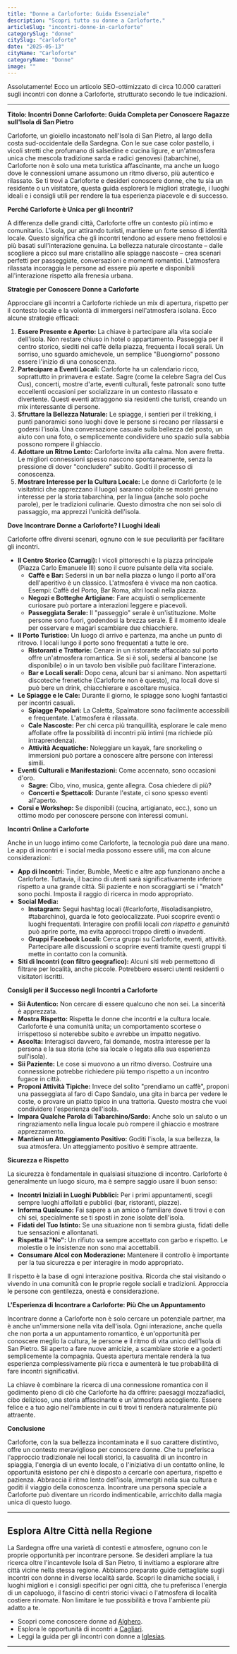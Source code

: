 ```yaml
---
title: "Donne a Carloforte: Guida Essenziale"
description: "Scopri tutto su donne a Carloforte."
articleSlug: "incontri-donne-in-carloforte" 
categorySlug: "donne"
citySlug: "carloforte"
date: "2025-05-13"
cityName: "Carloforte"
categoryName: "Donne"
image: ""
---
```


Assolutamente! Ecco un articolo SEO-ottimizzato di circa 10.000 caratteri sugli incontri con donne a Carloforte, strutturato secondo le tue indicazioni.

---

**Titolo: Incontri Donne Carloforte: Guida Completa per Conoscere Ragazze sull'Isola di San Pietro**

Carloforte, un gioiello incastonato nell'Isola di San Pietro, al largo della costa sud-occidentale della Sardegna. Con le sue case color pastello, i vicoli stretti che profumano di salsedine e cucina ligure, e un'atmosfera unica che mescola tradizione sarda e radici genovesi (tabarchine), Carloforte non è solo una meta turistica affascinante, ma anche un luogo dove le connessioni umane assumono un ritmo diverso, più autentico e rilassato. Se ti trovi a Carloforte e desideri conoscere donne, che tu sia un residente o un visitatore, questa guida esplorerà le migliori strategie, i luoghi ideali e i consigli utili per rendere la tua esperienza piacevole e di successo.

**Perché Carloforte è Unica per gli Incontri?**

A differenza delle grandi città, Carloforte offre un contesto più intimo e comunitario. L'isola, pur attirando turisti, mantiene un forte senso di identità locale. Questo significa che gli incontri tendono ad essere meno frettolosi e più basati sull'interazione genuina. La bellezza naturale circostante – dalle scogliere a picco sul mare cristallino alle spiagge nascoste – crea scenari perfetti per passeggiate, conversazioni e momenti romantici. L'atmosfera rilassata incoraggia le persone ad essere più aperte e disponibili all'interazione rispetto alla frenesia urbana.

**Strategie per Conoscere Donne a Carloforte**

Approcciare gli incontri a Carloforte richiede un mix di apertura, rispetto per il contesto locale e la volontà di immergersi nell'atmosfera isolana. Ecco alcune strategie efficaci:

1.  **Essere Presente e Aperto:** La chiave è partecipare alla vita sociale dell'isola. Non restare chiuso in hotel o appartamento. Passeggia per il centro storico, siediti nei caffè della piazza, frequenta i locali serali. Un sorriso, uno sguardo amichevole, un semplice "Buongiorno" possono essere l'inizio di una conoscenza.
2.  **Partecipare a Eventi Locali:** Carloforte ha un calendario ricco, soprattutto in primavera e estate. Sagre (come la celebre Sagra del Cus Cus), concerti, mostre d'arte, eventi culturali, feste patronali: sono tutte eccellenti occasioni per socializzare in un contesto rilassato e divertente. Questi eventi attraggono sia residenti che turisti, creando un mix interessante di persone.
3.  **Sfruttare la Bellezza Naturale:** Le spiagge, i sentieri per il trekking, i punti panoramici sono luoghi dove le persone si recano per rilassarsi e godersi l'isola. Una conversazione casuale sulla bellezza del posto, un aiuto con una foto, o semplicemente condividere uno spazio sulla sabbia possono rompere il ghiaccio.
4.  **Adottare un Ritmo Lento:** Carloforte invita alla calma. Non avere fretta. Le migliori connessioni spesso nascono spontaneamente, senza la pressione di dover "concludere" subito. Goditi il processo di conoscenza.
5.  **Mostrare Interesse per la Cultura Locale:** Le donne di Carloforte (e le visitatrici che apprezzano il luogo) saranno colpite se mostri genuino interesse per la storia tabarchina, per la lingua (anche solo poche parole), per le tradizioni culinarie. Questo dimostra che non sei solo di passaggio, ma apprezzi l'unicità dell'isola.

**Dove Incontrare Donne a Carloforte? I Luoghi Ideali**

Carloforte offre diversi scenari, ognuno con le sue peculiarità per facilitare gli incontri.

*   **Il Centro Storico (Carrugi):** I vicoli pittoreschi e la piazza principale (Piazza Carlo Emanuele III) sono il cuore pulsante della vita sociale.
    *   **Caffè e Bar:** Sedersi in un bar nella piazza o lungo il porto all'ora dell'aperitivo è un classico. L'atmosfera è vivace ma non caotica. Esempi: Caffè del Porto, Bar Roma, altri locali nella piazza.
    *   **Negozi e Botteghe Artigiane:** Fare acquisti o semplicemente curiosare può portare a interazioni leggere e piacevoli.
    *   **Passeggiata Serale:** Il "passeggio" serale è un'istituzione. Molte persone sono fuori, godendosi la brezza serale. È il momento ideale per osservare e magari scambiare due chiacchiere.
*   **Il Porto Turistico:** Un luogo di arrivo e partenza, ma anche un punto di ritrovo. I locali lungo il porto sono frequentati a tutte le ore.
    *   **Ristoranti e Trattorie:** Cenare in un ristorante affacciato sul porto offre un'atmosfera romantica. Se si è soli, sedersi al bancone (se disponibile) o in un tavolo ben visibile può facilitare l'interazione.
    *   **Bar e Locali serali:** Dopo cena, alcuni bar si animano. Non aspettarti discoteche frenetiche (Carloforte non è questo), ma locali dove si può bere un drink, chiacchierare e ascoltare musica.
*   **Le Spiagge e le Cale:** Durante il giorno, le spiagge sono luoghi fantastici per incontri casuali.
    *   **Spiagge Popolari:** La Caletta, Spalmatore sono facilmente accessibili e frequentate. L'atmosfera è rilassata.
    *   **Cale Nascoste:** Per chi cerca più tranquillità, esplorare le cale meno affollate offre la possibilità di incontri più intimi (ma richiede più intraprendenza).
    *   **Attività Acquatiche:** Noleggiare un kayak, fare snorkeling o immersioni può portare a conoscere altre persone con interessi simili.
*   **Eventi Culturali e Manifestazioni:** Come accennato, sono occasioni d'oro.
    *   **Sagre:** Cibo, vino, musica, gente allegra. Cosa chiedere di più?
    *   **Concerti e Spettacoli:** Durante l'estate, ci sono spesso eventi all'aperto.
*   **Corsi e Workshop:** Se disponibili (cucina, artigianato, ecc.), sono un ottimo modo per conoscere persone con interessi comuni.

**Incontri Online a Carloforte**

Anche in un luogo intimo come Carloforte, la tecnologia può dare una mano. Le app di incontri e i social media possono essere utili, ma con alcune considerazioni:

*   **App di Incontri:** Tinder, Bumble, Meetic e altre app funzionano anche a Carloforte. Tuttavia, il bacino di utenti sarà significativamente inferiore rispetto a una grande città. Sii paziente e non scoraggiarti se i "match" sono pochi. Imposta il raggio di ricerca in modo appropriato.
*   **Social Media:**
    *   **Instagram:** Segui hashtag locali (#carloforte, #isoladisanpietro, #tabarchino), guarda le foto geolocalizzate. Puoi scoprire eventi o luoghi frequentati. Interagire con profili locali *con rispetto e genuinità* può aprire porte, ma evita approcci troppo diretti o invadenti.
    *   **Gruppi Facebook Locali:** Cerca gruppi su Carloforte, eventi, attività. Partecipare alle discussioni o scoprire eventi tramite questi gruppi ti mette in contatto con la comunità.
*   **Siti di Incontri (con filtro geografico):** Alcuni siti web permettono di filtrare per località, anche piccole. Potrebbero esserci utenti residenti o visitatori iscritti.

**Consigli per il Successo negli Incontri a Carloforte**

*   **Sii Autentico:** Non cercare di essere qualcuno che non sei. La sincerità è apprezzata.
*   **Mostra Rispetto:** Rispetta le donne che incontri e la cultura locale. Carloforte è una comunità unita; un comportamento scortese o irrispettoso si noterebbe subito e avrebbe un impatto negativo.
*   **Ascolta:** Interagisci davvero, fai domande, mostra interesse per la persona e la sua storia (che sia locale o legata alla sua esperienza sull'isola).
*   **Sii Paziente:** Le cose si muovono a un ritmo diverso. Costruire una connessione potrebbe richiedere più tempo rispetto a un incontro fugace in città.
*   **Proponi Attività Tipiche:** Invece del solito "prendiamo un caffè", proponi una passeggiata al faro di Capo Sandalo, una gita in barca per vedere le coste, o provare un piatto tipico in una trattoria. Questo mostra che vuoi condividere l'esperienza dell'isola.
*   **Impara Qualche Parola di Tabarchino/Sardo:** Anche solo un saluto o un ringraziamento nella lingua locale può rompere il ghiaccio e mostrare apprezzamento.
*   **Mantieni un Atteggiamento Positivo:** Goditi l'isola, la sua bellezza, la sua atmosfera. Un atteggiamento positivo è sempre attraente.

**Sicurezza e Rispetto**

La sicurezza è fondamentale in qualsiasi situazione di incontro. Carloforte è generalmente un luogo sicuro, ma è sempre saggio usare il buon senso:

*   **Incontri Iniziali in Luoghi Pubblici:** Per i primi appuntamenti, scegli sempre luoghi affollati e pubblici (bar, ristoranti, piazze).
*   **Informa Qualcuno:** Fai sapere a un amico o familiare dove ti trovi e con chi sei, specialmente se ti sposti in zone isolate dell'isola.
*   **Fidati del Tuo Istinto:** Se una situazione non ti sembra giusta, fidati delle tue sensazioni e allontanati.
*   **Rispetta il "No":** Un rifiuto va sempre accettato con garbo e rispetto. Le molestie o le insistenze non sono mai accettabili.
*   **Consumare Alcol con Moderazione:** Mantenere il controllo è importante per la tua sicurezza e per interagire in modo appropriato.

Il rispetto è la base di ogni interazione positiva. Ricorda che stai visitando o vivendo in una comunità con le proprie regole sociali e tradizioni. Approccia le persone con gentilezza, onestà e considerazione.

**L'Esperienza di Incontrare a Carloforte: Più Che un Appuntamento**

Incontrare donne a Carloforte non è solo cercare un potenziale partner, ma è anche un'immersione nella vita dell'isola. Ogni interazione, anche quella che non porta a un appuntamento romantico, è un'opportunità per conoscere meglio la cultura, le persone e il ritmo di vita unico dell'Isola di San Pietro. Sii aperto a fare nuove amicizie, a scambiare storie e a goderti semplicemente la compagnia. Questa apertura mentale renderà la tua esperienza complessivamente più ricca e aumenterà le tue probabilità di fare incontri significativi.

La chiave è combinare la ricerca di una connessione romantica con il godimento pieno di ciò che Carloforte ha da offrire: paesaggi mozzafiadici, cibo delizioso, una storia affascinante e un'atmosfera accogliente. Essere felice e a tuo agio nell'ambiente in cui ti trovi ti renderà naturalmente più attraente.

**Conclusione**

Carloforte, con la sua bellezza incontaminata e il suo carattere distintivo, offre un contesto meraviglioso per conoscere donne. Che tu preferisca l'approccio tradizionale nei locali storici, la casualità di un incontro in spiaggia, l'energia di un evento locale, o l'iniziativa di un contatto online, le opportunità esistono per chi è disposto a cercarle con apertura, rispetto e pazienza. Abbraccia il ritmo lento dell'isola, immergiti nella sua cultura e goditi il viaggio della conoscenza. Incontrare una persona speciale a Carloforte può diventare un ricordo indimenticabile, arricchito dalla magia unica di questo luogo.

---

## Esplora Altre Città nella Regione

La Sardegna offre una varietà di contesti e atmosfere, ognuno con le proprie opportunità per incontrare persone. Se desideri ampliare la tua ricerca oltre l'incantevole Isola di San Pietro, ti invitiamo a esplorare altre città vicine nella stessa regione. Abbiamo preparato guide dettagliate sugli incontri con donne in diverse località sarde. Scopri le dinamiche sociali, i luoghi migliori e i consigli specifici per ogni città, che tu preferisca l'energia di un capoluogo, il fascino di centri storici vivaci o l'atmosfera di località costiere rinomate. Non limitare le tue possibilità e trova l'ambiente più adatto a te.

*   Scopri come conoscere donne ad [Alghero](/alghero/donne/incontri-donne-in-alghero).
*   Esplora le opportunità di incontri a [Cagliari](/cagliari/donne/incontri-donne-in-cagliari).
*   Leggi la guida per gli incontri con donne a [Iglesias](/iglesias/donne/incontri-donne-in-iglesias).

---

